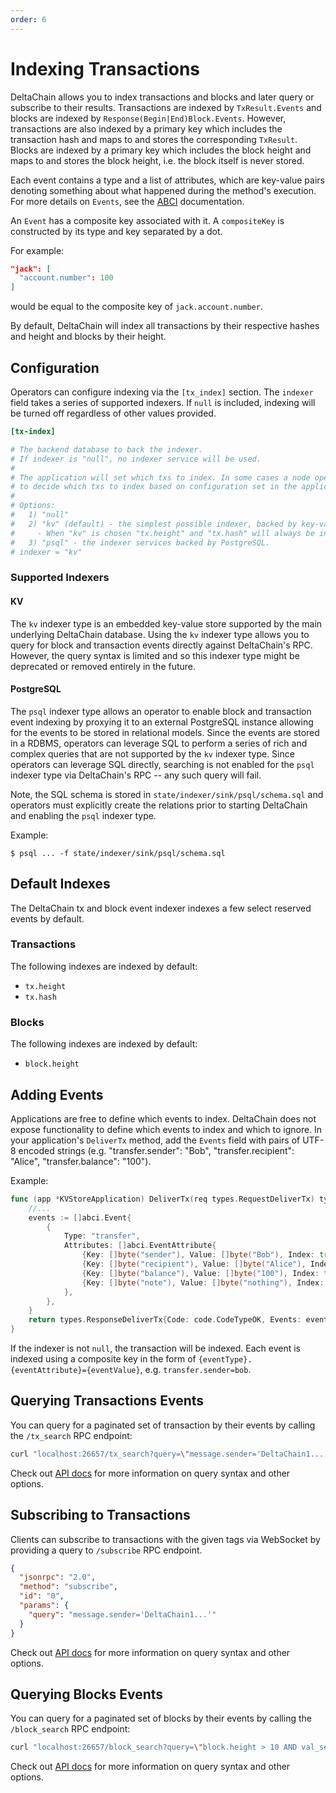 ```yaml
---
order: 6
---
```


# Indexing Transactions

DeltaChain allows you to index transactions and blocks and later query or
subscribe to their results. Transactions are indexed by `TxResult.Events` and
blocks are indexed by `Response(Begin|End)Block.Events`. However, transactions
are also indexed by a primary key which includes the transaction hash and maps
to and stores the corresponding `TxResult`. Blocks are indexed by a primary key
which includes the block height and maps to and stores the block height, i.e.
the block itself is never stored.

Each event contains a type and a list of attributes, which are key-value pairs
denoting something about what happened during the method's execution. For more
details on `Events`, see the
[ABCI](https://github.com/DeltaChain/DeltaChain/blob/v0.34.x/spec/abci/abci.md#events)
documentation.

An `Event` has a composite key associated with it. A `compositeKey` is
constructed by its type and key separated by a dot.

For example:

```json
"jack": [
  "account.number": 100
]
```

would be equal to the composite key of `jack.account.number`.

By default, DeltaChain will index all transactions by their respective hashes
and height and blocks by their height.

## Configuration

Operators can configure indexing via the `[tx_index]` section. The `indexer`
field takes a series of supported indexers. If `null` is included, indexing will
be turned off regardless of other values provided.

```toml
[tx-index]

# The backend database to back the indexer.
# If indexer is "null", no indexer service will be used.
#
# The application will set which txs to index. In some cases a node operator will be able
# to decide which txs to index based on configuration set in the application.
#
# Options:
#   1) "null"
#   2) "kv" (default) - the simplest possible indexer, backed by key-value storage (defaults to levelDB; see DBBackend).
#     - When "kv" is chosen "tx.height" and "tx.hash" will always be indexed.
#   3) "psql" - the indexer services backed by PostgreSQL.
# indexer = "kv"
```

### Supported Indexers

#### KV

The `kv` indexer type is an embedded key-value store supported by the main
underlying DeltaChain database. Using the `kv` indexer type allows you to query
for block and transaction events directly against DeltaChain's RPC. However, the
query syntax is limited and so this indexer type might be deprecated or removed
entirely in the future.

#### PostgreSQL

The `psql` indexer type allows an operator to enable block and transaction event
indexing by proxying it to an external PostgreSQL instance allowing for the events
to be stored in relational models. Since the events are stored in a RDBMS, operators
can leverage SQL to perform a series of rich and complex queries that are not
supported by the `kv` indexer type. Since operators can leverage SQL directly,
searching is not enabled for the `psql` indexer type via DeltaChain's RPC -- any
such query will fail.

Note, the SQL schema is stored in `state/indexer/sink/psql/schema.sql` and operators
must explicitly create the relations prior to starting DeltaChain and enabling
the `psql` indexer type.

Example:

```shell
$ psql ... -f state/indexer/sink/psql/schema.sql
```

## Default Indexes

The DeltaChain tx and block event indexer indexes a few select reserved events
by default.

### Transactions

The following indexes are indexed by default:

- `tx.height`
- `tx.hash`

### Blocks

The following indexes are indexed by default:

- `block.height`

## Adding Events

Applications are free to define which events to index. DeltaChain does not
expose functionality to define which events to index and which to ignore. In
your application's `DeliverTx` method, add the `Events` field with pairs of
UTF-8 encoded strings (e.g. "transfer.sender": "Bob", "transfer.recipient":
"Alice", "transfer.balance": "100").

Example:

```go
func (app *KVStoreApplication) DeliverTx(req types.RequestDeliverTx) types.Result {
    //...
    events := []abci.Event{
        {
            Type: "transfer",
            Attributes: []abci.EventAttribute{
                {Key: []byte("sender"), Value: []byte("Bob"), Index: true},
                {Key: []byte("recipient"), Value: []byte("Alice"), Index: true},
                {Key: []byte("balance"), Value: []byte("100"), Index: true},
                {Key: []byte("note"), Value: []byte("nothing"), Index: true},
            },
        },
    }
    return types.ResponseDeliverTx{Code: code.CodeTypeOK, Events: events}
}
```

If the indexer is not `null`, the transaction will be indexed. Each event is
indexed using a composite key in the form of `{eventType}.{eventAttribute}={eventValue}`,
e.g. `transfer.sender=bob`.

## Querying Transactions Events

You can query for a paginated set of transaction by their events by calling the
`/tx_search` RPC endpoint:

```bash
curl "localhost:26657/tx_search?query=\"message.sender='DeltaChain1...'\"&prove=true"
```

Check out [API docs](https://docs.DeltaChain.com/v0.34/rpc/#/Info/tx_search)
for more information on query syntax and other options.

## Subscribing to Transactions

Clients can subscribe to transactions with the given tags via WebSocket by providing
a query to `/subscribe` RPC endpoint.

```json
{
  "jsonrpc": "2.0",
  "method": "subscribe",
  "id": "0",
  "params": {
    "query": "message.sender='DeltaChain1...'"
  }
}
```

Check out [API docs](https://docs.DeltaChain.com/v0.34/rpc/#subscribe) for more information
on query syntax and other options.

## Querying Blocks Events

You can query for a paginated set of blocks by their events by calling the
`/block_search` RPC endpoint:

```bash
curl "localhost:26657/block_search?query=\"block.height > 10 AND val_set.num_changed > 0\""
```

Check out [API docs](https://docs.DeltaChain.com/v0.34/rpc/#/Info/block_search)
for more information on query syntax and other options.
